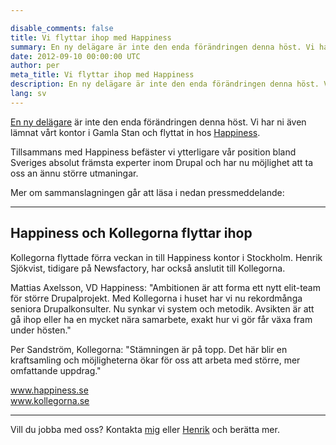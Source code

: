 ```yaml
---

disable_comments: false
title: Vi flyttar ihop med Happiness
summary: En ny delägare är inte den enda förändringen denna höst. Vi har ni även lämnat vårt kontor i Gamla Stan och flyttat in hos Happiness.
date: 2012-09-10 00:00:00 UTC
author: per
meta_title: Vi flyttar ihop med Happiness
description: En ny delägare är inte den enda förändringen denna höst. Vi har ni även lämnat vårt kontor i Gamla Stan och flyttat in hos Happiness.
lang: sv
---
```


<p><a href="/blogg/2012/09/henrik-sjokvist-ny-delagare/">En ny delägare</a> är inte den enda förändringen denna höst. Vi har ni även lämnat vårt kontor i Gamla Stan och flyttat in hos <a href="http://www.happiness.se">Happiness</a>.</p>

<p>Tillsammans med Happiness befäster vi ytterligare vår position bland Sveriges absolut främsta experter inom Drupal och har nu möjlighet att ta oss an ännu större utmaningar.</p>

<p>Mer om sammanslagningen går att läsa i nedan pressmeddelande:</p>

<hr>

  <h2 class="t-h3">Happiness och Kollegorna flyttar ihop</h2>

  <p>Kollegorna flyttade förra veckan in till Happiness kontor i Stockholm. Henrik Sjökvist, tidigare på Newsfactory, har också anslutit till Kollegorna.</p>

  <p>Mattias Axelsson, VD Happiness: "Ambitionen är att forma ett nytt elit-team för större Drupalprojekt. Med Kollegorna i huset har vi nu rekordmånga seniora Drupalkonsulter. Nu synkar vi system och metodik. Avsikten är att gå ihop eller ha en mycket nära samarbete, exakt hur vi gör får växa fram under hösten."</p>

  <p>Per Sandström, Kollegorna: "Stämningen är på topp. Det här blir en kraftsamling och möjligheterna ökar för oss att arbeta med större, mer omfattande uppdrag."</p>

  <p>
    <a href="http://www.happiness.se">www.happiness.se</a><br>
    <a href="http://www.kollegorna.se">www.kollegorna.se</a>
  </p>

<hr>

<p>Vill du jobba med oss? Kontakta <a href="mailto:per@kollegorna.se">mig</a> eller <a href="mailto:henrik@kollegorna.se">Henrik</a> och berätta mer.</p>

